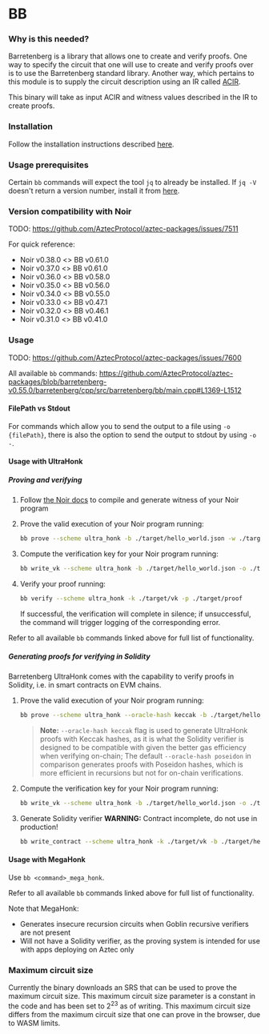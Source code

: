 # BB

### Why is this needed?

Barretenberg is a library that allows one to create and verify proofs. One way to specify the circuit that one will use to create and verify
proofs over is to use the Barretenberg standard library. Another way, which pertains to this module is to supply the circuit description using an IR called [ACIR](https://github.com/noir-lang/acvm).

This binary will take as input ACIR and witness values described in the IR to create proofs.

### Installation

Follow the installation instructions described [here](../../../../../barretenberg/bbup/README.md#installation).

### Usage prerequisites

Certain `bb` commands will expect the tool `jq` to already be installed. If `jq -V` doesn't return a version number, install it from [here](https://jqlang.github.io/jq/download/).

### Version compatibility with Noir

TODO: https://github.com/AztecProtocol/aztec-packages/issues/7511

For quick reference:

- Noir v0.38.0 <> BB v0.61.0
- Noir v0.37.0 <> BB v0.61.0
- Noir v0.36.0 <> BB v0.58.0
- Noir v0.35.0 <> BB v0.56.0
- Noir v0.34.0 <> BB v0.55.0
- Noir v0.33.0 <> BB v0.47.1
- Noir v0.32.0 <> BB v0.46.1
- Noir v0.31.0 <> BB v0.41.0

### Usage

TODO: https://github.com/AztecProtocol/aztec-packages/issues/7600

All available `bb` commands:
https://github.com/AztecProtocol/aztec-packages/blob/barretenberg-v0.55.0/barretenberg/cpp/src/barretenberg/bb/main.cpp#L1369-L1512

#### FilePath vs Stdout

For commands which allow you to send the output to a file using `-o {filePath}`, there is also the option to send the output to stdout by using `-o -`.

#### Usage with UltraHonk

##### Proving and verifying

1. Follow [the Noir docs](https://noir-lang.org/docs/getting_started/quick_start) to compile and generate witness of your Noir program

2. Prove the valid execution of your Noir program running:

   ```bash
   bb prove --scheme ultra_honk -b ./target/hello_world.json -w ./target/witness-name.gz -o ./target/proof
   ```

3. Compute the verification key for your Noir program running:

   ```bash
   bb write_vk --scheme ultra_honk -b ./target/hello_world.json -o ./target/vk
   ```

4. Verify your proof running:

   ```bash
   bb verify --scheme ultra_honk -k ./target/vk -p ./target/proof
   ```

   If successful, the verification will complete in silence; if unsuccessful, the command will trigger logging of the corresponding error.

Refer to all available `bb` commands linked above for full list of functionality.

##### Generating proofs for verifying in Solidity

Barretenberg UltraHonk comes with the capability to verify proofs in Solidity, i.e. in smart contracts on EVM chains.

1. Prove the valid execution of your Noir program running:

   ```bash
   bb prove --scheme ultra_honk --oracle-hash keccak -b ./target/hello_world.json -w ./target/witness-name.gz -o ./target/proof
   ```

   > **Note:** `--oracle-hash keccak` flag is used to generate UltraHonk proofs with Keccak hashes, as it is what the Solidity verifier is designed to be compatible with given the better gas efficiency when verifying on-chain; The default `--oracle-hash poseidon` in comparison generates proofs with Poseidon hashes, which is more efficient in recursions but not for on-chain verifications.

2. Compute the verification key for your Noir program running:

   ```bash
   bb write_vk --scheme ultra_honk -b ./target/hello_world.json -o ./target/vk
   ```

3. Generate Solidity verifier
   **WARNING:** Contract incomplete, do not use in production!

   ```bash
   bb write_contract --scheme ultra_honk -k ./target/vk -b ./target/hello_world.json -o ./target/Verifier.sol
   ```

#### Usage with MegaHonk

Use `bb <command>_mega_honk`.

Refer to all available `bb` commands linked above for full list of functionality.

Note that MegaHonk:

- Generates insecure recursion circuits when Goblin recursive verifiers are not present
- Will not have a Solidity verifier, as the proving system is intended for use with apps deploying on Aztec only

### Maximum circuit size

Currently the binary downloads an SRS that can be used to prove the maximum circuit size. This maximum circuit size parameter is a constant in the code and has been set to $2^{23}$ as of writing. This maximum circuit size differs from the maximum circuit size that one can prove in the browser, due to WASM limits.
